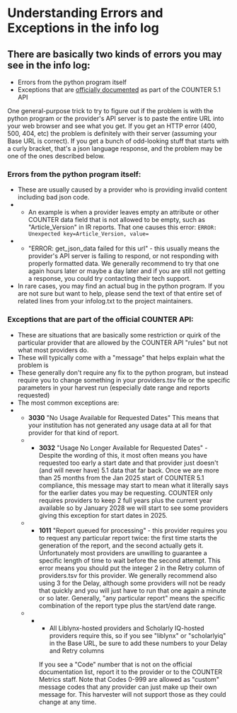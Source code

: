 # Understanding Errors and Exceptions in the info log



## There are basically two kinds of errors you may see in the info log:
- Errors from the python program itself
- Exceptions that are [officially documented](https://countermetrics.stoplight.io/docs/counter-sushi-api/7ccbfsfe7nrev-exception) as part of the COUNTER 5.1 API

One general-purpose trick to try to figure out if the problem is with the python program or the provider's API server is to paste the entire URL into your web browser and see what you get. If you get an HTTP error (400, 500, 404, etc) the problem is definitely with their server (assuming your Base URL is correct). If you get a bunch of odd-looking stuff that starts with a curly bracket, that's a json language response, and the problem may be one of the ones described below.

### Errors from the python program itself:
- These are usually caused by a provider who is providing invalid content including bad json code.
- - An example is when a provider leaves empty an attribute or other COUNTER data field that is not allowed to be empty, such as "Article_Version" in IR reports. That one causes this error: 
`ERROR: Unexpected key=Article_Version, value=`
- - "ERROR: get_json_data failed for this url" - this usually means the provider's API server is failing to respond, or not responding with properly formatted data. We generally recommend to try that one again hours later or maybe a day later and if you are still not getting a response, you could try contacting their tech support.
- In rare cases, you may find an actual bug in the python program. If you are not sure but want to help, please send the text of that entire set of related lines from your infolog.txt to the project maintainers.

### Exceptions that are part of the official COUNTER API:
- These are situations that are basically some restriction or quirk of the particular provider that are allowed by the COUNTER API "rules" but not what most providers do.
- These will typically come with a "message" that helps explain what the problem is
- These generally don't require any fix to the python program, but instead require you to change something in your providers.tsv file or the specific parameters in your harvest run (especially date range and reports requested)
- The most common exceptions are:
- - **3030** "No Usage Available for Requested Dates" This means that your institution has not generated any usage data at all for that provider for that kind of report. 
  - - **3032** "Usage No Longer Available for Requested Dates" - Despite the wording of this, it most often means you have requested too early a start date and that provider just doesn't (and will never have) 5.1 data that far back. Once we are more than 25 months from the Jan 2025 start of COUNTER 5.1 compliance, this message may start to mean what it literally says for the earlier dates you may be requesting. COUNTER only requires providers to keep 2 full years plus the current year available so by January 2028 we will start to see some providers giving this exception for start dates in 2025.
  - - **1011** "Report queued for processing" - this provider requires you to request any particular report twice: the first time starts the generation of the report, and the second actually gets it. Unfortunately most providers are unwilling to guarantee a specific length of time to wait before the second attempt. This error means you should put the integer 2 in the Retry column of providers.tsv for this provider. We generally recommend also using 3 for the Delay, although some providers will not be ready that quickly and you will just have to run that one again a minute or so later.  Generally, "any particular report" means the specific combination of the report type plus the start/end date range.
  - - - All Liblynx-hosted providers and Scholarly IQ-hosted providers require this, so if you see "liblynx" or "scholarlyiq" in the Base URL, be sure to add these numbers to your Delay and Retry columns
     
      If you see a "Code" number that is not on the official documentation list, report it to the provider or to the COUNTER Metrics staff.  Note that Codes 0-999 are allowed as "custom" message codes that any provider can just make up their own message for.  This harvester will not support those as they could change at any time.

